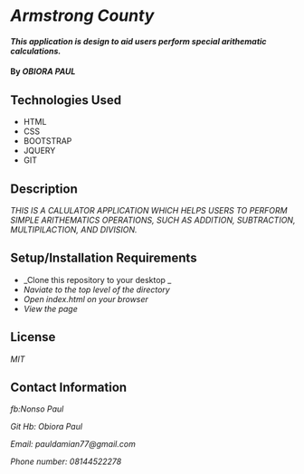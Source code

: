 # _Armstrong County_

#### _This application is design to aid users perform special arithematic calculations._

#### By _**OBIORA PAUL**_

## Technologies Used

* HTML
* CSS
* BOOTSTRAP
* JQUERY
* GIT

## Description

_THIS IS A CALULATOR APPLICATION WHICH HELPS USERS TO PERFORM SIMPLE ARITHEMATICS OPERATIONS, SUCH AS ADDITION, SUBTRACTION, MULTIPILACTION, AND DIVISION._

## Setup/Installation Requirements

* _Clone this repository to your desktop _
* _Naviate to the top level of the directory_
* _Open index.html on  your browser_
* _View the page_



## License

_MIT_

## Contact Information

_fb:Nonso Paul_

_Git Hb: Obiora Paul_

_Email: pauldamian77@gmail.com_

_Phone number: 08144522278_